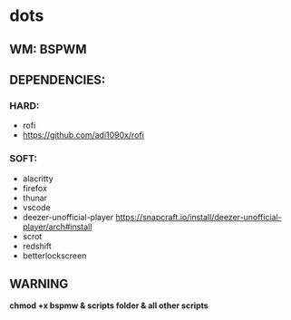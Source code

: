 # dots

## WM: BSPWM

## DEPENDENCIES:

### HARD:
- rofi
- https://github.com/adi1090x/rofi

### SOFT:
- alacritty
- firefox
- thunar
- vscode
- deezer-unofficial-player https://snapcraft.io/install/deezer-unofficial-player/arch#install
- scrot
- redshift
- betterlockscreen

## WARNING
**chmod +x bspmw & scripts folder & all other scripts**
